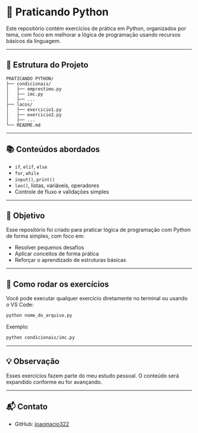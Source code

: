 # 🐍 Praticando Python

Este repositório contém exercícios de prática em Python, organizados por tema, com foco em melhorar a lógica de programação usando recursos básicos da linguagem.

---

## 📂 Estrutura do Projeto

```
PRATICANDO PYTHON/
├── condicionais/
│   ├── emprestimo.py
│   ├── imc.py
│   ├── ...
├── lacos/
│   ├── exercicio1.py
│   ├── exercicio2.py
│   ├── ...
└── README.md
```

---

## 📚 Conteúdos abordados

- `if`, `elif`, `else`
- `for`, `while`
- `input()`, `print()`
- `len()`, listas, variáveis, operadores
- Controle de fluxo e validações simples

---

## 🎯 Objetivo

Esse repositório foi criado para praticar lógica de programação com Python de forma simples, com foco em:

- Resolver pequenos desafios
- Aplicar conceitos de forma prática
- Reforçar o aprendizado de estruturas básicas

---

## 🚀 Como rodar os exercícios

Você pode executar qualquer exercício diretamente no terminal ou usando o VS Code:

```bash
python nome_do_arquivo.py
```

Exemplo:

```bash
python condicionais/imc.py
```

---

## 💡 Observação

Esses exercícios fazem parte do meu estudo pessoal. O conteúdo será expandido conforme eu for avançando.

---

## 📬 Contato

- GitHub: [joaoinacio322](https://github.com/joaoinacio322)
